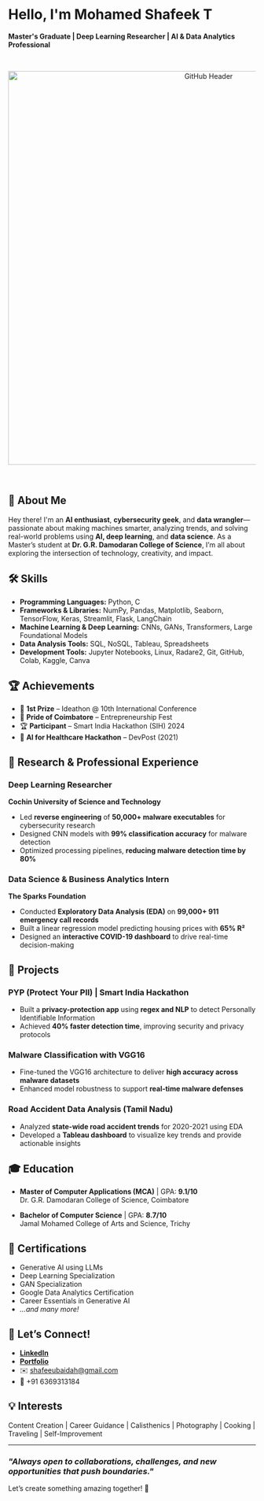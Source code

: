 # Hello, I'm Mohamed Shafeek T  

**Master's Graduate | Deep Learning Researcher | AI & Data Analytics Professional**

<br><p align="center">
  <img src="https://img.freepik.com/premium-photo/coder-developing-animated-html5-canvas-dynamic-digital-content-creation_1166177-13875.jpg?size=626&ext=jpg" alt="GitHub Header" width="800" />
</p><br>  



## 🚀 **About Me**  

Hey there! I'm an **AI enthusiast**, **cybersecurity geek**, and **data wrangler**—passionate about making machines smarter, analyzing trends, and solving real-world problems using **AI, deep learning**, and **data science**. As a Master’s student at **Dr. G.R. Damodaran College of Science**, I’m all about exploring the intersection of technology, creativity, and impact.  



## 🛠 **Skills**  

- **Programming Languages:** Python, C  
- **Frameworks & Libraries:** NumPy, Pandas, Matplotlib, Seaborn, TensorFlow, Keras, Streamlit, Flask, LangChain  
- **Machine Learning & Deep Learning:** CNNs, GANs, Transformers, Large Foundational Models  
- **Data Analysis Tools:** SQL, NoSQL, Tableau, Spreadsheets  
- **Development Tools:** Jupyter Notebooks, Linux, Radare2, Git, GitHub, Colab, Kaggle, Canva  



## 🏆 **Achievements**  

- 🥇 **1st Prize** – Ideathon @ 10th International Conference  
- 🏅 **Pride of Coimbatore** – Entrepreneurship Fest  
- 🏆 **Participant** – Smart India Hackathon (SIH) 2024  
- 🏅 **AI for Healthcare Hackathon** – DevPost (2021)  



## 🔬 **Research & Professional Experience**  

### **Deep Learning Researcher**  
**Cochin University of Science and Technology**  
- Led **reverse engineering** of **50,000+ malware executables** for cybersecurity research  
- Designed CNN models with **99% classification accuracy** for malware detection  
- Optimized processing pipelines, **reducing malware detection time by 80%**  

### **Data Science & Business Analytics Intern**  
**The Sparks Foundation**  
- Conducted **Exploratory Data Analysis (EDA)** on **99,000+ 911 emergency call records**  
- Built a linear regression model predicting housing prices with **65% R²**  
- Designed an **interactive COVID-19 dashboard** to drive real-time decision-making  



## 🚀 **Projects**  

### **PYP (Protect Your PII)** | Smart India Hackathon  
- Built a **privacy-protection app** using **regex and NLP** to detect Personally Identifiable Information  
- Achieved **40% faster detection time**, improving security and privacy protocols  

### **Malware Classification with VGG16**  
- Fine-tuned the VGG16 architecture to deliver **high accuracy across malware datasets**  
- Enhanced model robustness to support **real-time malware defenses**  

### **Road Accident Data Analysis (Tamil Nadu)**  
- Analyzed **state-wide road accident trends** for 2020-2021 using EDA  
- Developed a **Tableau dashboard** to visualize key trends and provide actionable insights  



## 🎓 **Education**  

- **Master of Computer Applications (MCA)** | GPA: **9.1/10**  
  Dr. G.R. Damodaran College of Science, Coimbatore  

- **Bachelor of Computer Science** | GPA: **8.7/10**  
  Jamal Mohamed College of Arts and Science, Trichy  



## 🌟 **Certifications**  

- Generative AI using LLMs  
- Deep Learning Specialization  
- GAN Specialization  
- Google Data Analytics Certification  
- Career Essentials in Generative AI  
- *...and many more!*  



## 📱 **Let’s Connect!**  

- **[LinkedIn](https://www.linkedin.com/in/mohamed-shafeek-t-a226981b9/)**  
- **[Portfolio](https://shafee.netlify.app/)**  
- ✉️ shafeeubaidah@gmail.com  
- 📱 +91 6369313184  



## 💡 **Interests**  

Content Creation | Career Guidance | Calisthenics | Photography | Cooking | Traveling | Self-Improvement  

---

### _"Always open to collaborations, challenges, and new opportunities that push boundaries."_  

Let’s create something amazing together! 🚀
